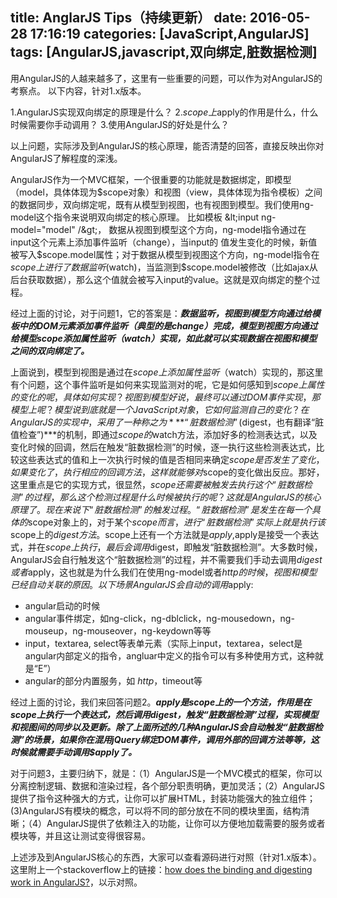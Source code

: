 title: AnglarJS Tips（持续更新）
date: 2016-05-28 17:16:19
categories: [JavaScript,AngularJS]
tags: [AngularJS,javascript,双向绑定,脏数据检测]
---

用AngularJS的人越来越多了，这里有一些重要的问题，可以作为对AngularJS的考察点。
以下内容，针对1.x版本。

1.AngularJS实现双向绑定的原理是什么？
2.$scope上$apply的作用是什么，什么时候需要你手动调用？
3.使用AngularJS的好处是什么？

以上问题，实际涉及到AngularJS的核心原理，能否清楚的回答，直接反映出你对AngularJS了解程度的深浅。

<!-- more --> 

AngularJS作为一个MVC框架，一个很重要的功能就是数据绑定，即模型（model，具体体现为$scope对象）和视图（view，具体体现为指令模板）之间的数据同步，双向绑定呢，既有从模型到视图，也有视图到模型。我们使用ng-model这个指令来说明双向绑定的核心原理。
比如模板 &lt;input ng-model="model" /&gt;， 数据从视图到模型这个方向，ng-model指令通过在input这个元素上添加事件监听（change），当input的 值发生变化的时候，新值被写入$scope.model属性；对于数据从模型到视图这个方向，ng-model指令在$scope上进行了数据监听($watch)，当监测到$scope.model被修改（比如ajax从后台获取数据），那么这个值就会被写入input的value。这就是双向绑定的整个过程。

经过上面的讨论，对于问题1，它的答案是：***数据监听，视图到模型方向通过给模板中的DOM元素添加事件监听（典型的是change）完成，模型到视图方向通过给模型$scope添加属性监听（$watch）实现，如此就可以实现数据在视图和模型之间的双向绑定了。***

上面说到，模型到视图是通过在$scope上添加属性监听（$watch）实现的，那这里有个问题，这个事件监听是如何来实现监测对的呢，它是如何感知到$scope上属性的变化的呢，具体如何实现？视图到模型好说，最终可以通过DOM事件实现，那模型上呢？模型说到底就是一个JavaScript对象，它如何监测自己的变化？
在AngularJS的实现中，采用了一种称之为***“脏数据检测”($digest，也有翻译“脏值检查”)***的机制，即通过$scope的$watch方法，添加好多的检测表达式，以及变化时候的回调，然后在触发“脏数据检测”的时候，逐一执行这些检测表达式，比较这些表达式的值和上一次执行时候的值是否相同来确定$scope是否发生了变化，如果变化了，执行相应的回调方法，这样就能够对$scope的变化做出反应。那好，这里重点是它的实现方式，很显然，$scope还需要被触发去执行这个“脏数据检测”的过程，那么这个检测过程是什么时候被执行的呢？这就是AngularJS的核心原理了。
现在来说下“脏数据检测”的触发过程。“脏数据检测”是发生在每一个具体的$scope对象上的，对于某个$scope而言，进行“脏数据检测”实际上就是执行该$scope上的$digest方法。$scope上还有一个方法就是$apply,$apply是接受一个表达式，并在$scope上执行，最后会调用$digest，即触发“脏数据检测”。大多数时候，AngularJS会自行触发这个“脏数据检测”的过程，并不需要我们手动去调用$digest或者$apply，这也就是为什么我们在使用ng-model或者$http的时候，视图和模型已经自动关联的原因。
以下场景AngularJS会自动的调用$apply:
* angular启动的时候
* angular事件绑定，如ng-click，ng-dblclick，ng-mousedown，ng-mouseup，ng-mouseover，ng-keydown等等
* input，textarea, select等表单元素（实际上input，textarea，select是angular内部定义的指令，angluar中定义的指令可以有多种使用方式，这种就是“E”）
* angular的部分内置服务，如 $http，$timeout等

经过上面的讨论，我们来回答问题2。***$apply是$scope上的一个方法，作用是在$scope上执行一个表达式，然后调用$digest，触发“脏数据检测”过程，实现模型和视图间的同步以及更新。除了上面所述的几种AngularJS会自动触发“脏数据检测”的场景，如果你在混用jQuery绑定DOM事件，调用外部的回调方法等等，这时候就需要手动调用$apply了。***

对于问题3，主要归纳下，就是：（1）AngularJS是一个MVC模式的框架，你可以分离控制逻辑、数据和渲染过程，各个部分职责明确，更加灵活；（2）AngularJS提供了指令这种强大的方式，让你可以扩展HTML，封装功能强大的独立组件；(3)AngularJS有模块的概念，可以将不同的部分放在不同的模块里面，结构清晰；（4）AngularJS提供了依赖注入的功能，让你可以方便地加载需要的服务或者模块等，并且这让测试变得很容易。

上述涉及到AngularJS核心的东西，大家可以查看源码进行对照（针对1.x版本）。这里附上一个stackoverflow上的链接：[how does the binding and digesting work in AngularJS?](http://stackoverflow.com/questions/12463902/how-does-the-binding-and-digesting-work-in-angularjs)，以示对照。